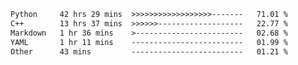 <!--START_SECTION:waka-->

```txt
Python     42 hrs 29 mins  >>>>>>>>>>>>>>>>>>-------   71.01 %
C++        13 hrs 37 mins  >>>>>>-------------------   22.77 %
Markdown   1 hr 36 mins    >------------------------   02.68 %
YAML       1 hr 11 mins    -------------------------   01.99 %
Other      43 mins         -------------------------   01.21 %
```

<!--END_SECTION:waka-->


